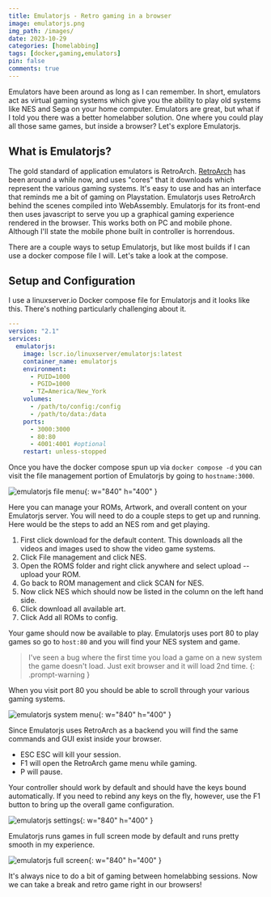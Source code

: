 ```yaml
---
title: Emulatorjs - Retro gaming in a browser
image: emulatorjs.png
img_path: /images/
date: 2023-10-29
categories: [homelabbing]
tags: [docker,gaming,emulators]
pin: false
comments: true
---
```


Emulators have been around as long as I can remember. In short, emulators act as virtual gaming systems which give you the ability to play old systems like NES and Sega on your home computer. Emulators are great, but what if I told you there was a better homelabber solution. One where you could play all those same games, but inside a browser? Let's explore Emulatorjs.

## What is Emulatorjs?

The gold standard of application emulators is RetroArch. [RetroArch](https://en.wikipedia.org/wiki/RetroArch) has been around a while now, and uses "cores" that it downloads which represent the various gaming systems. It's easy to use and has an interface that reminds me a bit of gaming on Playstation. Emulatorjs uses RetroArch behind the scenes compiled into WebAssembly. Emulatorjs for its front-end then uses javascript to serve you up a graphical gaming experience rendered in the browser. This works both on PC and mobile phone. Although I'll state the mobile phone built in controller is horrendous. 

There are a couple ways to setup Emulatorjs, but like most builds if I can use a docker compose file I will. Let's take a look at the compose.

## Setup and Configuration

I use a linuxserver.io Docker compose file for Emulatorjs and it looks like this. There's nothing particularly challenging about it.

```yaml
---
version: "2.1"
services:
  emulatorjs:
    image: lscr.io/linuxserver/emulatorjs:latest
    container_name: emulatorjs
    environment:
      - PUID=1000
      - PGID=1000
      - TZ=America/New_York
    volumes:
      - /path/to/config:/config
      - /path/to/data:/data
    ports:
      - 3000:3000
      - 80:80
      - 4001:4001 #optional
    restart: unless-stopped
```

Once you have the docker compose spun up via `docker compose -d` you can visit the file management portion of Emulatorjs by going to `hostname:3000`.

![emulatorjs file menu](emulatorjs-files.png){: w="840" h="400" }

Here you can manage your ROMs, Artwork, and overall content on your Emulatorjs server. You will need to do a couple steps to get up and running. Here would be the steps to add an NES rom and get playing.

1. First click download for the default content. This downloads all the videos and images used to show the video game systems.
2. Click File management and click NES.
3. Open the ROMS folder and right click anywhere and select upload -- upload your ROM.
4. Go back to ROM management and click SCAN for NES.
5. Now click NES which should now be listed in the column on the left hand side. 
6. Click download all available art.
7. Click Add all ROMs to config.

Your game should now be available to play. Emulatorjs uses port 80 to play games so go to `host:80` and you will find your NES system and game.

> I've seen a bug where the first time you load a game on a new system the game doesn't load. Just exit browser and it will load 2nd time.
{: .prompt-warning }

When you visit port 80 you should be able to scroll through your various gaming systems.

![emulatorjs system menu](emulatorjs-menu.png){: w="840" h="400" }

Since Emulatorjs uses RetroArch as a backend you will find the same commands and GUI exist inside your browser.

- ESC ESC will kill your session.
- F1 will open the RetroArch game menu while gaming.
- P will pause.

Your controller should work by default and should have the keys bound automatically. If you need to rebind any keys on the fly, however, use the F1 button to bring up the overall game configuration.

![emulatorjs settings](emulatorjs-settings.png){: w="840" h="400" }

Emulatorjs runs games in full screen mode by default and runs pretty smooth in my experience. 

![emulatorjs full screen](emulatorjs-fullscreen.png){: w="840" h="400" }

It's always nice to do a bit of gaming between homelabbing sessions. Now we can take a break and retro game right in our browsers!









